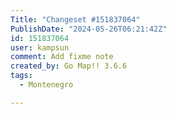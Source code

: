 ```yaml
---
Title: "Changeset #151837064"
PublishDate: "2024-05-26T06:21:42Z"
id: 151837064
user: kampsun
comment: Add fixme note
created_by: Go Map!! 3.6.6
tags:
  - Montenegro

---
```

